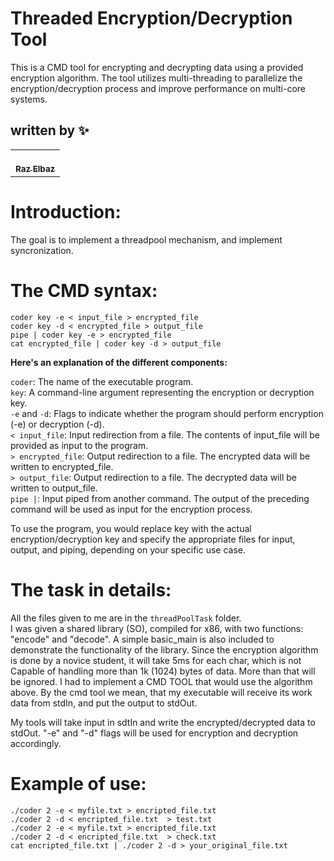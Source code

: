 
# Threaded Encryption/Decryption Tool
This is a CMD tool for encrypting and decrypting data using a provided encryption algorithm. The tool utilizes multi-threading to parallelize the encryption/decryption process and improve performance on multi-core systems.

## written by ✨

<!-- ALL-CONTRIBUTORS-LIST:START - Do not remove or modify this section -->
<!-- prettier-ignore-start -->
<!-- markdownlint-disable -->
<table>
  <tr>
    <td align="center"><a href="https://github.com/RazElbaz"><br /><sub><b>Raz Elbaz</b></sub></a><br /> </td>
  </tr>
</table>

</table>

# Introduction:
  
The goal is to implement a threadpool mechanism, and implement syncronization.

# The CMD syntax:

```coder key -e < input_file > encrypted_file```  
```coder key -d < encrypted_file > output_file```  
```pipe | coder key -e > encrypted_file```  
```cat encrypted_file | coder key -d > output_file```  

**Here's an explanation of the different components:**

```coder```: The name of the executable program.  
```key```: A command-line argument representing the encryption or decryption key.  
```-e``` and ```-d```: Flags to indicate whether the program should perform encryption (-e) or decryption (-d).  
```< input_file```: Input redirection from a file. The contents of input_file will be provided as input to the program.  
```> encrypted_file```: Output redirection to a file. The encrypted data will be written to encrypted_file.  
```> output_file```: Output redirection to a file. The decrypted data will be written to output_file.  
```pipe |```: Input piped from another command. The output of the preceding command will be used as input for the encryption process.  

To use the program, you would replace key with the actual encryption/decryption key and specify the appropriate files for input, output, and piping, depending on your specific use case.


# The task in details:   
All the files given to me are in the ```threadPoolTask``` folder.  
I was given a shared library (SO), compiled for x86, with two functions: "encode" and "decode".
A simple basic_main is also included to demonstrate the functionality of the library.
Since the encryption algorithm is done by a novice student, it will take 5ms for each char, which is not
Capable of handling more than 1k (1024) bytes of data. More than that will be ignored.
I had to implement a CMD TOOL that would use the algorithm above.
By the cmd tool we mean, that my executable will receive its work data from stdIn, and put the output to stdOut.


My tools will take input in sdtIn and write the encrypted/decrypted data to stdOut.
"-e" and "-d" flags will be used for encryption and decryption accordingly.

# Example of use:
 ```./coder 2 -e < myfile.txt > encripted_file.txt```   
 ```./coder 2 -d < encripted_file.txt  > test.txt ```  
```./coder 2 -e < myfile.txt > encripted_file.txt```  
```./coder 2 -d < encripted_file.txt  > check.txt```  
```cat encripted_file.txt | ./coder 2 -d > your_original_file.txt```

